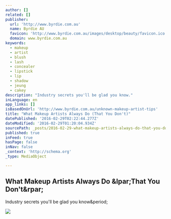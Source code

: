 ```yaml
---
author: []
related: []
publisher:
  url: 'http://www.byrdie.com.au'
  name: Byrdie AU
  favicon: 'http://www.byrdie.com.au/images/desktop/beauty/favicon.ico'
  domain: www.byrdie.com.au
keywords:
  - makeup
  - artist
  - blush
  - lash
  - concealer
  - lipstick
  - lip
  - shadow
  - jeung
  - cakey
description: "Industry secrets you'll be glad you know."
inLanguage: en
app_links: []
isBasedOnUrl: 'http://www.byrdie.com.au/unknown-makeup-artist-tips'
title: "What Makeup Artists Always Do (That You Don't)"
datePublished: '2016-02-29T02:22:44.277Z'
dateModified: '2016-02-29T01:20:04.934Z'
sourcePath: _posts/2016-02-29-what-makeup-artists-always-do-that-you-dont.md
published: true
inFeed: true
hasPage: false
inNav: false
_context: 'http://schema.org'
_type: MediaObject

---
```

<article style=""><h1>What Makeup Artists Always Do &amp;lpar;That You Don't&amp;rpar;</h1><p>Industry secrets you'll be glad you know&amp;period;</p><img src="http://cliqueimg.com/cache/posts/181150/what-makeup-artists-always-do-that-you-dont-181150-promo.640x0c.jpg" /></article>